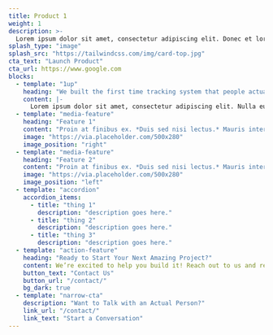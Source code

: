 ```yaml
---
title: Product 1
weight: 1
description: >-
  Lorem ipsum dolor sit amet, consectetur adipiscing elit. Donec et lorem sed quam porta rhoncus.
splash_type: "image"
splash_src: "https://tailwindcss.com/img/card-top.jpg"
cta_text: "Launch Product"
cta_url: https://www.google.com
blocks:
  - template: "1up"
    heading: "We built the first time tracking system that people actually like. Really."
    content: |-
      Lorem ipsum dolor sit amet, consectetur adipiscing elit. Nulla euismod libero vitae turpis scelerisque tristique. Ut facilisis tincidunt augue sit amet imperdiet. Nullam eget erat non ligula tempus rhoncus eget vitae elit. Nam nec ligula eu urna facilisis volutpat ut quis magna. Mauris quis hendrerit nisi. Vivamus sed viverra justo. Nam et pretium eros, quis congue ex. Fusce scelerisque est scelerisque libero tempor, id faucibus mi gravida. Cras mattis, leo nec viverra consequat, lectus ipsum tristique ante, et imperdiet purus felis et purus. Cras luctus vel sem at placerat. Morbi malesuada urna eu justo malesuada vestibulum. Suspendisse quis neque mi. Mauris luctus tellus quis rutrum efficitur. Phasellus pulvinar, ex eget bibendum vestibulum, metus enim scelerisque metus, id viverra metus urna sit amet erat. Donec interdum vitae felis condimentum tristique.
  - template: "media-feature"
    heading: "Feature 1"
    content: "Proin at finibus ex. *Duis sed nisi lectus.* Mauris interdum ac nunc quis pharetra. Vivamus rhoncus porttitor ante."
    image: "https://via.placeholder.com/500x280"
    image_position: "right"
  - template: "media-feature"
    heading: "Feature 2"
    content: "Proin at finibus ex. *Duis sed nisi lectus.* Mauris interdum ac nunc quis pharetra. Vivamus rhoncus porttitor ante."
    image: "https://via.placeholder.com/500x280"
    image_position: "left"
  - template: "accordion"
    accordion_items:
      - title: "thing 1"
        description: "description goes here."
      - title: "thing 2"
        description: "description goes here."
      - title: "thing 3"
        description: "description goes here."
  - template: "action-feature"
    heading: "Ready to Start Your Next Amazing Project?"
    content: We’re excited to help you build it! Reach out to us and request a proposal from our team.
    button_text: "Contact Us"
    button_url: "/contact/"
    bg_dark: true
  - template: "narrow-cta"
    description: "Want to Talk with an Actual Person?"
    link_url: "/contact/"
    link_text: "Start a Conversation"
---
```

